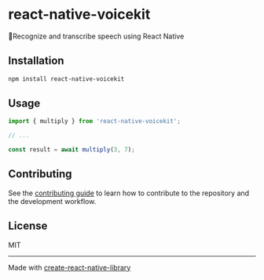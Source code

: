 # react-native-voicekit

🎤Recognize and transcribe speech using React Native

## Installation

```sh
npm install react-native-voicekit
```

## Usage

```js
import { multiply } from 'react-native-voicekit';

// ...

const result = await multiply(3, 7);
```

## Contributing

See the [contributing guide](CONTRIBUTING.md) to learn how to contribute to the repository and the development workflow.

## License

MIT

---

Made with [create-react-native-library](https://github.com/callstack/react-native-builder-bob)
